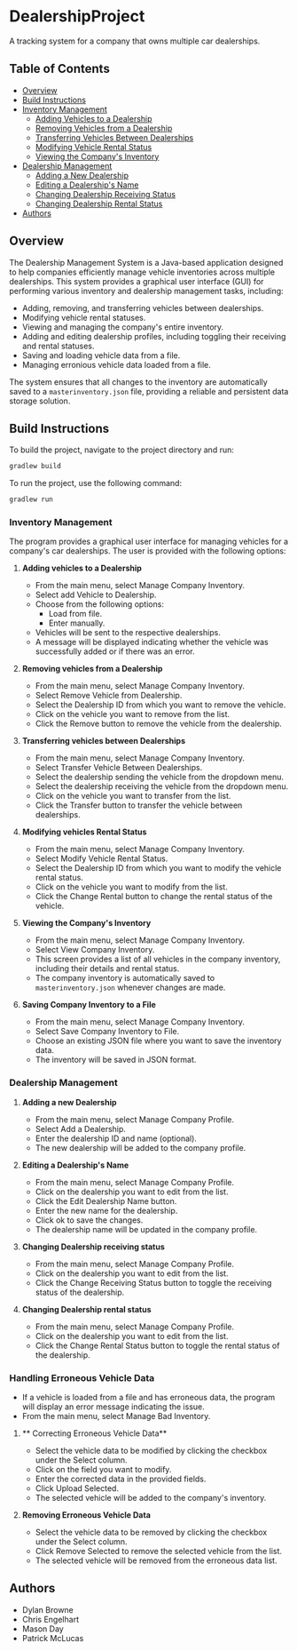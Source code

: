 # DealershipProject
A tracking system for a company that owns multiple car dealerships.

## Table of Contents
- [Overview](#overview)
- [Build Instructions](#build-instructions)
- [Inventory Management](#inventory-management)
  - [Adding Vehicles to a Dealership](#adding-vehicles-to-a-dealership)
  - [Removing Vehicles from a Dealership](#removing-vehicles-from-a-dealership)
  - [Transferring Vehicles Between Dealerships](#transferring-vehicles-between-dealerships)
  - [Modifying Vehicle Rental Status](#modifying-vehicle-rental-status)
  - [Viewing the Company's Inventory](#viewing-the-companys-inventory)
- [Dealership Management](#dealership-management)
  - [Adding a New Dealership](#adding-a-new-dealership)
  - [Editing a Dealership's Name](#editing-a-dealerships-name)
  - [Changing Dealership Receiving Status](#changing-dealership-receiving-status)
  - [Changing Dealership Rental Status](#changing-dealership-rental-status)
- [Authors](#authors)

## Overview
The Dealership Management System is a Java-based application designed to help companies efficiently manage vehicle inventories across multiple dealerships. This system provides a graphical user interface (GUI) for performing various inventory and dealership management tasks, including:

- Adding, removing, and transferring vehicles between dealerships.
- Modifying vehicle rental statuses.
- Viewing and managing the company's entire inventory.
- Adding and editing dealership profiles, including toggling their receiving and rental statuses.
- Saving and loading vehicle data from a file.
- Managing erronious vehicle data loaded from a file.

The system ensures that all changes to the inventory are automatically saved to a `masterinventory.json` file, providing a reliable and persistent data storage solution.

## Build Instructions
To build the project, navigate to the project directory and run:
```bash
gradlew build
```
To run the project, use the following command:
```bash
gradlew run
```

### Inventory Management
The program provides a graphical user interface for managing vehicles for a company's car dealerships. The user is provided with the following options:

1. **Adding vehicles to a Dealership**
    - From the main menu, select Manage Company Inventory.
    - Select add Vehicle to Dealership.
    - Choose from the following options:
        - Load from file.
        - Enter manually.
    - Vehicles will be sent to the respective dealerships.
    - A message will be displayed indicating whether the vehicle was successfully added or if there was an error.

2. **Removing vehicles from a Dealership**
    - From the main menu, select Manage Company Inventory.
    - Select Remove Vehicle from Dealership.
    - Select the Dealership ID from which you want to remove the vehicle.
    - Click on the vehicle you want to remove from the list.
    - Click the Remove button to remove the vehicle from the dealership.

3. **Transferring vehicles between Dealerships**
    - From the main menu, select Manage Company Inventory.
    - Select Transfer Vehicle Between Dealerships.
    - Select the dealership sending the vehicle from the dropdown menu.
    - Select the dealership receiving the vehicle from the dropdown menu.
    - Click on the vehicle you want to transfer from the list.
    - Click the Transfer button to transfer the vehicle between dealerships.    

4. **Modifying vehicles Rental Status**
    - From the main menu, select Manage Company Inventory.
    - Select Modify Vehicle Rental Status.
    - Select the Dealership ID from which you want to modify the vehicle rental status.
    - Click on the vehicle you want to modify from the list.
    - Click the Change Rental button to change the rental status of the vehicle.

5. **Viewing the Company's Inventory**
    - From the main menu, select Manage Company Inventory.
    - Select View Company Inventory.
    - This screen provides a list of all vehicles in the company inventory, including their details and rental status.
    - The company inventory is automatically saved to `masterinventory.json` whenever changes are made.

6. **Saving Company Inventory to a File**
    - From the main menu, select Manage Company Inventory.
    - Select Save Company Inventory to File.
    - Choose an existing JSON file where you want to save the inventory data.
    - The inventory will be saved in JSON format.

### Dealership Management
1. **Adding a new Dealership**
    - From the main menu, select Manage Company Profile.
    - Select Add a Dealership.
    - Enter the dealership ID and name (optional).
    - The new dealership will be added to the company profile.


2. **Editing a Dealership's Name**
    - From the main menu, select Manage Company Profile.
    - Click on the dealership you want to edit from the list.
    - Click the Edit Dealership Name button.
    - Enter the new name for the dealership.
    - Click ok to save the changes.
    - The dealership name will be updated in the company profile.


3. **Changing Dealership receiving status**
    - From the main menu, select Manage Company Profile.
    - Click on the dealership you want to edit from the list.
    - Click the Change Receiving Status button to toggle the receiving status of the dealership.

4. **Changing Dealership rental status**
    - From the main menu, select Manage Company Profile.
    - Click on the dealership you want to edit from the list.
    - Click the Change Rental Status button to toggle the rental status of the dealership.

### Handling Erroneous Vehicle Data
- If a vehicle is loaded from a file and has erroneous data, the program will display an error message indicating the issue.
- From the main menu, select Manage Bad Inventory.

1. ** Correcting Erroneous Vehicle Data**
    - Select the vehicle data to be modified by clicking the checkbox under the Select column.
    - Click on the field you want to modify.
    - Enter the corrected data in the provided fields.
    - Click Upload Selected.
    - The selected vehicle will be added to the company's inventory.

2. **Removing Erroneous Vehicle Data**
    - Select the vehicle data to be removed by clicking the checkbox under the Select column.
    - Click Remove Selected to remove the selected vehicle from the list.
    - The selected vehicle will be removed from the erroneous data list.
    

## Authors
- Dylan Browne
- Chris Engelhart
- Mason Day
- Patrick McLucas